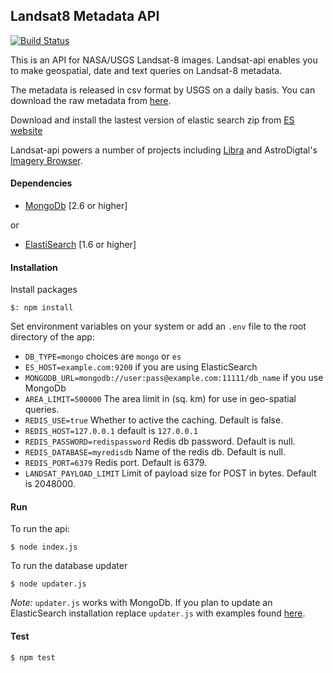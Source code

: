 ## Landsat8 Metadata API

[![Build Status](https://travis-ci.org/developmentseed/landsat-api.svg?branch=develop)](https://travis-ci.org/developmentseed/landsat-api)

This is an API for NASA/USGS Landsat-8 images. Landsat-api enables you to make geospatial, date and text queries on Landsat-8 metadata.

The metadata is released in csv format by USGS on a daily basis. You can download the raw metadata from [here](http://landsat.usgs.gov/metadata_service/bulk_metadata_files/LANDSAT_8.csv).

Download and install the lastest version of elastic search zip from [ES website](http://www.elasticsearch.org/download/)

Landsat-api powers a number of projects including [Libra](https://libra.developmentseed.org) and AstroDigtal's [Imagery Browser](https://fetch.astrodigital.com).

#### Dependencies

- [MongoDb](http://docs.mongodb.org/v2.6/installation/) [2.6 or higher]

or

- [ElastiSearch](https://www.elastic.co/downloads/elasticsearch) [1.6 or higher]

#### Installation

Install packages

    $: npm install

Set environment variables on your system or add an `.env` file to the root directory of the app:

  - `DB_TYPE=mongo` choices are `mongo` or `es`
  - `ES_HOST=example.com:9200` if you are using ElasticSearch
  - `MONGODB_URL=mongodb://user:pass@example.com:11111/db_name` if you use MongoDb
  - `AREA_LIMIT=500000` The area limit in (sq. km) for use in geo-spatial queries.
  - `REDIS_USE=true` Whether to active the caching. Default is false.
  - `REDIS_HOST=127.0.0.1` default is `127.0.0.1`
  - `REDIS_PASSWORD=redispassword` Redis db password. Default is null.
  - `REDIS_DATABASE=myredisdb` Name of the redis db. Default is null.
  - `REDIS_PORT=6379` Redis port. Default is 6379.
  - `LANDSAT_PAYLOAD_LIMIT` Limit of payload size for POST in bytes. Default is 2048000.

#### Run

To run the api:

    $ node index.js

To run the database updater

    $ node updater.js

*Note:* `updater.js` works with MongoDb. If you plan to update an ElasticSearch installation replace `updater.js` with examples found [here](https://github.com/developmentseed/landsat-meta-updater/tree/develop/examples).

#### Test

    $ npm test
